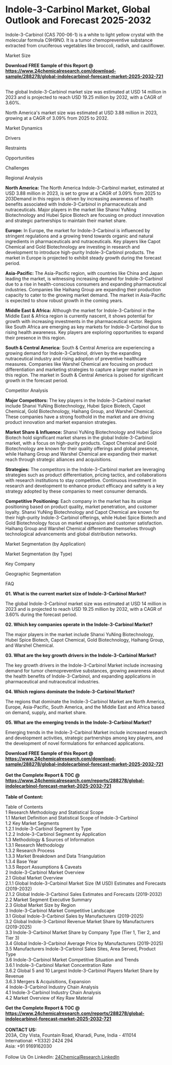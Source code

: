 <h1>Indole-3-Carbinol Market, Global Outlook and Forecast 2025-2032</h1><p>Indole-3-Carbinol (CAS 700-06-1) is a white to light yellow crystal with the molecular formula C9H9NO. It is a tumor chemopreventive substance extracted from cruciferous vegetables like broccoli, radish, and cauliflower.</p><p>
Market Size</p><p>
</p><div><b>Download FREE Sample of this Report @ 
            <a href="https://www.24chemicalresearch.com/download-sample/288278/global-indolecarbinol-forecast-market-2025-2032-721">
            https://www.24chemicalresearch.com/download-sample/288278/global-indolecarbinol-forecast-market-2025-2032-721</a></b></div><br><p>The global Indole-3-Carbinol market size was estimated at USD 14 million in 2023 and is projected to reach USD 19.25 million by 2032, with a CAGR of 3.60%.</p><p>
</p><p>North America's market size was estimated at USD 3.88 million in 2023, growing at a CAGR of 3.09% from 2025 to 2032.</p><p>
Market Dynamics</p><p>
Drivers</p><p>
</p><p>
Restraints</p><p>
</p><p>
Opportunities</p><p>
</p><p>
Challenges</p><p>
</p><p>
Regional Analysis</p><p>
</p><p><strong>North America:</strong> The North America Indole-3-Carbinol market, estimated at USD 3.88 million in 2023, is set to grow at a CAGR of 3.09% from 2025 to 203Demand in this region is driven by increasing awareness of health benefits associated with Indole-3-Carbinol in pharmaceuticals and nutraceuticals. Major players in the market like Shanxi YuNing Biotechnology and Hubei Spice Biotech are focusing on product innovation and strategic partnerships to maintain their market share.</p><p>
</p><p><strong>Europe:</strong> In Europe, the market for Indole-3-Carbinol is influenced by stringent regulations and a growing trend towards organic and natural ingredients in pharmaceuticals and nutraceuticals. Key players like Capot Chemical and Gold Biotechnology are investing in research and development to introduce high-purity Indole-3-Carbinol products. The market in Europe is projected to exhibit steady growth during the forecast period.</p><p>
</p><p><strong>Asia-Pacific:</strong> The Asia-Pacific region, with countries like China and Japan leading the market, is witnessing increasing demand for Indole-3-Carbinol due to a rise in health-conscious consumers and expanding pharmaceutical industries. Companies like Haihang Group are expanding their production capacity to cater to the growing market demand. The market in Asia-Pacific is expected to show robust growth in the coming years.</p><p>
</p><p><strong>Middle East &amp; Africa:</strong> Although the market for Indole-3-Carbinol in the Middle East &amp; Africa region is currently nascent, it shows potential for growth with increasing investments in the pharmaceutical sector. Regions like South Africa are emerging as key markets for Indole-3-Carbinol due to rising health awareness. Key players are exploring opportunities to expand their presence in this region.</p><p>
</p><p><strong>South &amp; Central America:</strong> South &amp; Central America are experiencing a growing demand for Indole-3-Carbinol, driven by the expanding nutraceutical industry and rising adoption of preventive healthcare measures. Companies like Warshel Chemical are focusing on product differentiation and marketing strategies to capture a larger market share in this region. The market in South &amp; Central America is poised for significant growth in the forecast period.</p><p>
Competitor Analysis</p><p>
</p><p><strong>Major Competitors:</strong> The key players in the Indole-3-Carbinol market include Shanxi YuNing Biotechnology, Hubei Spice Biotech, Capot Chemical, Gold Biotechnology, Haihang Group, and Warshel Chemical. These companies have a strong foothold in the market and are driving product innovation and market expansion strategies.</p><p>
</p><p><strong>Market Share &amp; Influence:</strong> Shanxi YuNing Biotechnology and Hubei Spice Biotech hold significant market shares in the global Indole-3-Carbinol market, with a focus on high-purity products. Capot Chemical and Gold Biotechnology are known for their quality offerings and global presence, while Haihang Group and Warshel Chemical are expanding their market reach through strategic alliances and acquisitions.</p><p>
</p><p><strong>Strategies:</strong> The competitors in the Indole-3-Carbinol market are leveraging strategies such as product differentiation, pricing tactics, and collaborations with research institutions to stay competitive. Continuous investment in research and development to enhance product efficacy and safety is a key strategy adopted by these companies to meet consumer demands.</p><p>
</p><p><strong>Competitive Positioning:</strong> Each company in the market has its unique positioning based on product quality, market penetration, and customer loyalty. Shanxi YuNing Biotechnology and Capot Chemical are known for their high-purity Indole-3-Carbinol offerings, while Hubei Spice Biotech and Gold Biotechnology focus on market expansion and customer satisfaction. Haihang Group and Warshel Chemical differentiate themselves through technological advancements and global distribution networks.</p><p>
Market Segmentation (by Application)</p><p>
</p><p>
Market Segmentation (by Type)</p><p>
</p><p>
Key Company</p><p>
</p><p>
Geographic Segmentation</p><p>
</p><p>
FAQ </p><p>
<strong>01. What is the current market size of Indole-3-Carbinol Market?</strong></p><p>
</p><p>The global Indole-3-Carbinol market size was estimated at USD 14 million in 2023 and is projected to reach USD 19.25 million by 2032, with a CAGR of 3.60% during the forecast period.</p><p>
<strong>02. Which key companies operate in the Indole-3-Carbinol Market?</strong></p><p>
</p><p>The major players in the market include Shanxi YuNing Biotechnology, Hubei Spice Biotech, Capot Chemical, Gold Biotechnology, Haihang Group, and Warshel Chemical.</p><p>
<strong>03. What are the key growth drivers in the Indole-3-Carbinol Market?</strong></p><p>
</p><p>The key growth drivers in the Indole-3-Carbinol Market include increasing demand for tumor chemopreventive substances, growing awareness about the health benefits of Indole-3-Carbinol, and expanding applications in pharmaceutical and nutraceutical industries.</p><p>
<strong>04. Which regions dominate the Indole-3-Carbinol Market?</strong></p><p>
</p><p>The regions that dominate the Indole-3-Carbinol Market are North America, Europe, Asia-Pacific, South America, and the Middle East and Africa based on demand, supply, and market share.</p><p>
<strong>05. What are the emerging trends in the Indole-3-Carbinol Market?</strong></p><p>
</p><p>Emerging trends in the Indole-3-Carbinol Market include increased research and development activities, strategic partnerships among key players, and the development of novel formulations for enhanced applications.</p><div><b>Download FREE Sample of this Report @ 
            <a href="https://www.24chemicalresearch.com/download-sample/288278/global-indolecarbinol-forecast-market-2025-2032-721">
            https://www.24chemicalresearch.com/download-sample/288278/global-indolecarbinol-forecast-market-2025-2032-721</a></b></div><br><div><b>Get the Complete Report & TOC @ 
            <a href="https://www.24chemicalresearch.com/reports/288278/global-indolecarbinol-forecast-market-2025-2032-721">
            https://www.24chemicalresearch.com/reports/288278/global-indolecarbinol-forecast-market-2025-2032-721</a></b></div><br>
            <b>Table of Content:</b><p>Table of Contents<br />
1 Research Methodology and Statistical Scope<br />
1.1 Market Definition and Statistical Scope of Indole-3-Carbinol<br />
1.2 Key Market Segments<br />
1.2.1 Indole-3-Carbinol Segment by Type<br />
1.2.2 Indole-3-Carbinol Segment by Application<br />
1.3 Methodology & Sources of Information<br />
1.3.1 Research Methodology<br />
1.3.2 Research Process<br />
1.3.3 Market Breakdown and Data Triangulation<br />
1.3.4 Base Year<br />
1.3.5 Report Assumptions & Caveats<br />
2 Indole-3-Carbinol Market Overview<br />
2.1 Global Market Overview<br />
2.1.1 Global Indole-3-Carbinol Market Size (M USD) Estimates and Forecasts (2019-2032)<br />
2.1.2 Global Indole-3-Carbinol Sales Estimates and Forecasts (2019-2032)<br />
2.2 Market Segment Executive Summary<br />
2.3 Global Market Size by Region<br />
3 Indole-3-Carbinol Market Competitive Landscape<br />
3.1 Global Indole-3-Carbinol Sales by Manufacturers (2019-2025)<br />
3.2 Global Indole-3-Carbinol Revenue Market Share by Manufacturers (2019-2025)<br />
3.3 Indole-3-Carbinol Market Share by Company Type (Tier 1, Tier 2, and Tier 3)<br />
3.4 Global Indole-3-Carbinol Average Price by Manufacturers (2019-2025)<br />
3.5 Manufacturers Indole-3-Carbinol Sales Sites, Area Served, Product Type<br />
3.6 Indole-3-Carbinol Market Competitive Situation and Trends<br />
3.6.1 Indole-3-Carbinol Market Concentration Rate<br />
3.6.2 Global 5 and 10 Largest Indole-3-Carbinol Players Market Share by Revenue<br />
3.6.3 Mergers & Acquisitions, Expansion<br />
4 Indole-3-Carbinol Industry Chain Analysis<br />
4.1 Indole-3-Carbinol Industry Chain Analysis<br />
4.2 Market Overview of Key Raw Material</p><div><b>Get the Complete Report & TOC @ 
            <a href="https://www.24chemicalresearch.com/reports/288278/global-indolecarbinol-forecast-market-2025-2032-721">
            https://www.24chemicalresearch.com/reports/288278/global-indolecarbinol-forecast-market-2025-2032-721</a></b></div><br><b>CONTACT US:</b><br>
            203A, City Vista, Fountain Road, Kharadi, Pune, India - 411014<br>
            International: +1(332) 2424 294<br>
            Asia: +91 9169162030 <br><br>
            Follow Us On LinkedIn: <a href="https://www.linkedin.com/company/24chemicalresearch/">24ChemicalResearch LinkedIn</a>